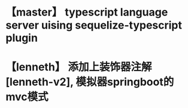 # 【master】 typescript language server uising sequelize-typescript plugin

# 【lenneth】 添加上装饰器注解[lenneth-v2], 模拟器springboot的mvc模式